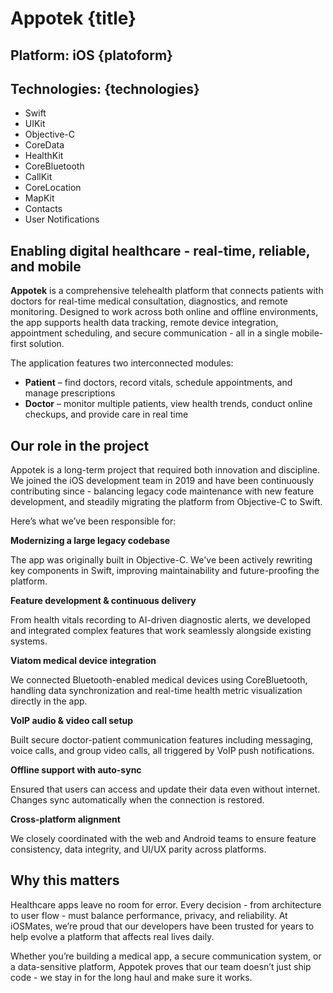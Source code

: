 # Appotek {title}

## Platform: iOS {platoform}

## Technologies: {technologies}

- Swift
- UIKit
- Objective-C
- CoreData
- HealthKit
- CoreBluetooth
- CallKit
- CoreLocation
- MapKit
- Contacts
- User Notifications

## Enabling digital healthcare - real-time, reliable, and mobile

**Appotek** is a comprehensive telehealth platform that connects patients with doctors for real-time medical consultation, diagnostics, and remote monitoring. Designed to work across both online and offline environments, the app supports health data tracking, remote device integration, appointment scheduling, and secure communication - all in a single mobile-first solution.

The application features two interconnected modules:

- **Patient** – find doctors, record vitals, schedule appointments, and manage prescriptions
- **Doctor** – monitor multiple patients, view health trends, conduct online checkups, and provide care in real time

## Our role in the project

Appotek is a long-term project that required both innovation and discipline. We joined the iOS development team in 2019 and have been continuously contributing since - balancing legacy code maintenance with new feature development, and steadily migrating the platform from Objective-C to Swift.

Here’s what we’ve been responsible for:

**Modernizing a large legacy codebase**

The app was originally built in Objective-C. We've been actively rewriting key components in Swift, improving maintainability and future-proofing the platform.

**Feature development & continuous delivery**

From health vitals recording to AI-driven diagnostic alerts, we developed and integrated complex features that work seamlessly alongside existing systems.

**Viatom medical device integration**

We connected Bluetooth-enabled medical devices using CoreBluetooth, handling data synchronization and real-time health metric visualization directly in the app.

**VoIP audio & video call setup**

Built secure doctor-patient communication features including messaging, voice calls, and group video calls, all triggered by VoIP push notifications.

**Offline support with auto-sync**

Ensured that users can access and update their data even without internet. Changes sync automatically when the connection is restored.

**Cross-platform alignment**

We closely coordinated with the web and Android teams to ensure feature consistency, data integrity, and UI/UX parity across platforms.

## Why this matters

Healthcare apps leave no room for error. Every decision - from architecture to user flow - must balance performance, privacy, and reliability. At iOSMates, we’re proud that our developers have been trusted for years to help evolve a platform that affects real lives daily.

Whether you’re building a medical app, a secure communication system, or a data-sensitive platform, Appotek proves that our team doesn’t just ship code - we stay in for the long haul and make sure it works.
